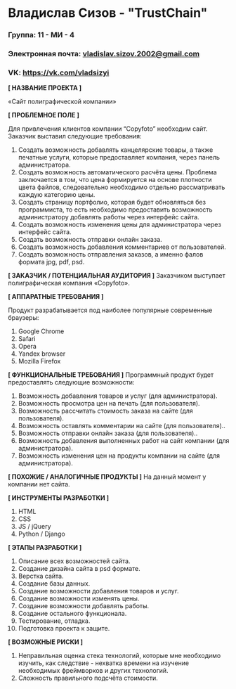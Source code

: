 # Владислав Сизов - "TrustChain"

### Группа: 11 - МИ - 4
### Электронная почта: vladislav.sizov.2002@gmail.com
### VK: https://vk.com/vladsizyi



**[ НАЗВАНИЕ ПРОЕКТА ]**

«Сайт полиграфической компании»

**[ ПРОБЛЕМНОЕ ПОЛЕ ]**

Для привлечения клиентов компании “Copyfoto” необходим сайт. Заказчик выставил следующие требования:
1)	Создать возможность добавлять канцелярские товары, а также печатные услуги, которые предоставляет компания, через панель администратора.
2)	Создать возможность автоматического расчёта цены. Проблема заключается в том, что цена формируется на основе плотности цвета файлов, следовательно необходимо отдельно рассматривать каждую категорию цены.
3)	Создать страницу портфолио, которая будет обновляться без программиста, то есть необходимо предоставить возможность администратору добавлять работы через интерфейс сайта.
4)	Создать возможность изменения цены для администратора через интерфейс сайта.
5)	Создать возможность отправки онлайн заказа.
6)	Создать возможность добавления комментариев от пользователей.
7)	Создать возможность отправления заказов, а именно фалов формата jpg, pdf, psd.
 
**[ ЗАКАЗЧИК / ПОТЕНЦИАЛЬНАЯ АУДИТОРИЯ ]**
Заказчиком выступает полиграфическая компания «Copyfoto».

**[ АППАРАТНЫЕ ТРЕБОВАНИЯ ]**

Продукт разрабатывается под наиболее популярные современные браузеры:
1)	Google Chrome
2)	Safari
3)	Opera
4)	Yandex browser
5)	Mozilla Firefox

**[ ФУНКЦИОНАЛЬНЫЕ ТРЕБОВАНИЯ ]**
Программный продукт будет предоставлять следующие возможности:
1)	Возможность добавления товаров и услуг (для администратора).
2)	Возможность просмотра цен на печать (для пользователя).
3)	Возможность рассчитать стоимость заказа на сайте (для пользователя).
4)	Возможность оставлять комментарии на сайте (для пользователя)..
5)	Возможность отправки онлайн заказа (для пользователя)..
6)	Возможность добавления выполненных работ на сайт компании (для администратора).
7)	Возможность изменения цен на продукты компании на сайте (для администратора).

**[ ПОХОЖИЕ / АНАЛОГИЧНЫЕ ПРОДУКТЫ ]**
На данный момент у компании нет сайта. 

**[ ИНСТРУМЕНТЫ РАЗРАБОТКИ ]**
1)	HTML
2)	CSS
3)	JS / jQuery
4)	Python / Django

**[ ЭТАПЫ РАЗРАБОТКИ ]**
1)	Описание всех возможностей сайта.
2)	Создание дизайна сайта в psd формате.
3)	Верстка сайта.
4)	Создание базы данных.
5)	Создание возможности добавления товаров и услуг.
6)	Создание возможности изменять цены.
7)	Создание возможности добавлять работы.
8)	Создание остального функционала.
9)	Тестирование, отладка.
10)	Подготовка проекта к защите.

**[ ВОЗМОЖНЫЕ РИСКИ ]**

1)	Неправильная оценка стека технологий, которые мне необходимо изучить, как следствие - нехватка времени на изучение необходимых фреймворков и других технологий.
2)	Сложность правильного подсчёта стоимости.




